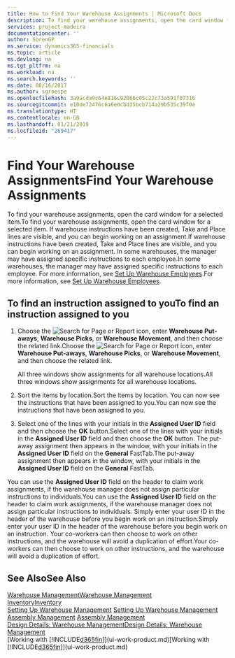 ```yaml
---
title: How to Find Your Warehouse Assignments | Microsoft Docs
description: To find your warehouse assignments, open the card window for a selected item. If warehouse instructions have been created, Take and Place lines are visible, and you can begin working on an assignment. In some warehouses, the manager may have assigned specific instructions to each employee.
services: project-madeira
documentationcenter: ''
author: SorenGP
ms.service: dynamics365-financials
ms.topic: article
ms.devlang: na
ms.tgt_pltfrm: na
ms.workload: na
ms.search.keywords: ''
ms.date: 08/16/2017
ms.author: sgroespe
ms.openlocfilehash: 3a9acda9c64e816c92066c05c22c73a591f07316
ms.sourcegitcommit: e10de72476c6a6e0cbd35bcb714a29b535c39f0e
ms.translationtype: HT
ms.contentlocale: en-GB
ms.lasthandoff: 01/21/2019
ms.locfileid: "269417"
---
```

# <a name="find-your-warehouse-assignments"></a><span data-ttu-id="67a26-105">Find Your Warehouse Assignments</span><span class="sxs-lookup"><span data-stu-id="67a26-105">Find Your Warehouse Assignments</span></span>
<span data-ttu-id="67a26-106">To find your warehouse assignments, open the card window for a selected item.</span><span class="sxs-lookup"><span data-stu-id="67a26-106">To find your warehouse assignments, open the card window for a selected item.</span></span> <span data-ttu-id="67a26-107">If warehouse instructions have been created, Take and Place lines are visible, and you can begin working on an assignment.</span><span class="sxs-lookup"><span data-stu-id="67a26-107">If warehouse instructions have been created, Take and Place lines are visible, and you can begin working on an assignment.</span></span> <span data-ttu-id="67a26-108">In some warehouses, the manager may have assigned specific instructions to each employee.</span><span class="sxs-lookup"><span data-stu-id="67a26-108">In some warehouses, the manager may have assigned specific instructions to each employee.</span></span> <span data-ttu-id="67a26-109">For more information, see [Set Up Warehouse Employees](warehouse-how-to-set-up-warehouse-employees.md).</span><span class="sxs-lookup"><span data-stu-id="67a26-109">For more information, see [Set Up Warehouse Employees](warehouse-how-to-set-up-warehouse-employees.md).</span></span>

## <a name="to-find-an-instruction-assigned-to-you"></a><span data-ttu-id="67a26-110">To find an instruction assigned to you</span><span class="sxs-lookup"><span data-stu-id="67a26-110">To find an instruction assigned to you</span></span>  
1.  <span data-ttu-id="67a26-111">Choose the ![Search for Page or Report](media/ui-search/search_small.png "Search for Page or Report icon") icon, enter **Warehouse Put-aways**, **Warehouse Picks**, or **Warehouse Movement**, and then choose the related link.</span><span class="sxs-lookup"><span data-stu-id="67a26-111">Choose the ![Search for Page or Report](media/ui-search/search_small.png "Search for Page or Report icon") icon, enter **Warehouse Put-aways**, **Warehouse Picks**, or **Warehouse Movement**, and then choose the related link.</span></span>

    <span data-ttu-id="67a26-112">All three windows show assignments for all warehouse locations.</span><span class="sxs-lookup"><span data-stu-id="67a26-112">All three windows show assignments for all warehouse locations.</span></span>  

2. <span data-ttu-id="67a26-113">Sort the items by location.</span><span class="sxs-lookup"><span data-stu-id="67a26-113">Sort the items by location.</span></span> <span data-ttu-id="67a26-114">You can now see the instructions that have been assigned to you.</span><span class="sxs-lookup"><span data-stu-id="67a26-114">You can now see the instructions that have been assigned to you.</span></span>  
3. <span data-ttu-id="67a26-115">Select one of the lines with your initials in the **Assigned User ID** field and then choose the **OK** button.</span><span class="sxs-lookup"><span data-stu-id="67a26-115">Select one of the lines with your initials in the **Assigned User ID** field and then choose the **OK** button.</span></span> <span data-ttu-id="67a26-116">The put-away assignment then appears in the window, with your initials in the **Assigned User ID** field on the **General** FastTab.</span><span class="sxs-lookup"><span data-stu-id="67a26-116">The put-away assignment then appears in the window, with your initials in the **Assigned User ID** field on the **General** FastTab.</span></span>  

<span data-ttu-id="67a26-117">You can use the **Assigned User ID** field on the header to claim work assignments, if the warehouse manager does not assign particular instructions to individuals.</span><span class="sxs-lookup"><span data-stu-id="67a26-117">You can use the **Assigned User ID** field on the header to claim work assignments, if the warehouse manager does not assign particular instructions to individuals.</span></span> <span data-ttu-id="67a26-118">Simply enter your user ID in the header of the warehouse before you begin work on an instruction.</span><span class="sxs-lookup"><span data-stu-id="67a26-118">Simply enter your user ID in the header of the warehouse before you begin work on an instruction.</span></span> <span data-ttu-id="67a26-119">Your co-workers can then choose to work on other instructions, and the warehouse will avoid a duplication of effort.</span><span class="sxs-lookup"><span data-stu-id="67a26-119">Your co-workers can then choose to work on other instructions, and the warehouse will avoid a duplication of effort.</span></span>  

## <a name="see-also"></a><span data-ttu-id="67a26-120">See Also</span><span class="sxs-lookup"><span data-stu-id="67a26-120">See Also</span></span>  
[<span data-ttu-id="67a26-121">Warehouse Management</span><span class="sxs-lookup"><span data-stu-id="67a26-121">Warehouse Management</span></span>](warehouse-manage-warehouse.md)  
[<span data-ttu-id="67a26-122">Inventory</span><span class="sxs-lookup"><span data-stu-id="67a26-122">Inventory</span></span>](inventory-manage-inventory.md)  
<span data-ttu-id="67a26-123">[Setting Up Warehouse Management](warehouse-setup-warehouse.md)   </span><span class="sxs-lookup"><span data-stu-id="67a26-123">[Setting Up Warehouse Management](warehouse-setup-warehouse.md)   </span></span>  
<span data-ttu-id="67a26-124">[Assembly Management](assembly-assemble-items.md)  </span><span class="sxs-lookup"><span data-stu-id="67a26-124">[Assembly Management](assembly-assemble-items.md)  </span></span>  
[<span data-ttu-id="67a26-125">Design Details: Warehouse Management</span><span class="sxs-lookup"><span data-stu-id="67a26-125">Design Details: Warehouse Management</span></span>](design-details-warehouse-management.md)  
<span data-ttu-id="67a26-126">[Working with [!INCLUDE[d365fin](includes/d365fin_md.md)]](ui-work-product.md)</span><span class="sxs-lookup"><span data-stu-id="67a26-126">[Working with [!INCLUDE[d365fin](includes/d365fin_md.md)]](ui-work-product.md)</span></span> 

